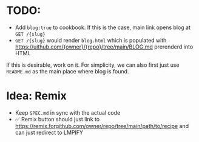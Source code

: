 # TODO:

- Add `blog:true` to cookbook. If this is the case, main link opens blog at `GET /{slug}`
- `GET /{slug}` would render `blog.html` which is populated with https://uithub.com/{owner}/{repo}/tree/main/BLOG.md prerenderd into HTML

If this is desirable, work on it. For simplicity, we can also first just use `README.md` as the main place where blog is found.

# Idea: Remix

- Keep `SPEC.md` in sync with the actual code
- ✅ Remix button should just link to https://remix.forgithub.com/owner/repo/tree/main/path/to/recipe and can just redirect to LMPIFY
